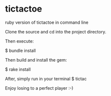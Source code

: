 # tictactoe
ruby version of tictactoe in command line



Clone the source and cd into the project directory.

Then execute:

$ bundle install

Then build and install the gem:

$ rake install

After, simply run in your terminal $ tictac 

Enjoy losing to a perfect player :-)

